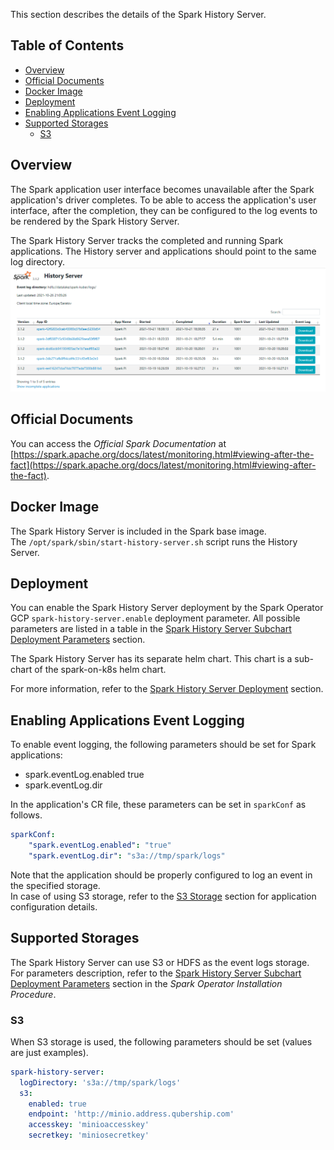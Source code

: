 This section describes the details of the Spark History Server.

## Table of Contents

* [Overview](#overview)
* [Official Documents](#official-documents)
* [Docker Image](#docker-image)
* [Deployment](#deployment)
* [Enabling Applications Event Logging](#enabling-applications-event-logging)  
* [Supported Storages](#supported-storages)
  * [S3](#s3)

## Overview

The Spark application user interface becomes unavailable after the Spark application's driver completes. To be able to access the application's user interface, after the completion, they can be configured to the log events to be rendered by the Spark History Server.

The Spark History Server tracks the completed and running Spark applications. The History server and applications should point to the same log directory.  
![Spark History Server](/docs/public/images/spark-history-server.png)

## Official Documents

You can access the _Official Spark Documentation_ at [https://spark.apache.org/docs/latest/monitoring.html#viewing-after-the-fact](https://spark.apache.org/docs/latest/monitoring.html#viewing-after-the-fact).

## Docker Image

The Spark History Server is included in the Spark base image.   
The `/opt/spark/sbin/start-history-server.sh` script runs the History Server.

## Deployment

You can enable the Spark History Server deployment by the Spark Operator GCP `spark-history-server.enable` deployment parameter.
All possible parameters are listed in a table in the [Spark History Server Subchart Deployment Parameters](/docs/public/installation.md#spark-history-server) section.

The Spark History Server has its separate helm chart. This chart is a sub-chart of the spark-on-k8s helm chart.

For more information, refer to the [Spark History Server Deployment](/docs/public/installation.md#spark-history-server) section.

## Enabling Applications Event Logging

To enable event logging, the following parameters should be set for Spark applications:

* spark.eventLog.enabled true
* spark.eventLog.dir <logDirectory>

In the application's CR file, these parameters can be set in `sparkConf` as follows.

```yaml
sparkConf:
    "spark.eventLog.enabled": "true"
    "spark.eventLog.dir": "s3a://tmp/spark/logs"
```

Note that the application should be properly configured to log an event in the specified storage.  
In case of using S3 storage, refer to the [S3 Storage](/docs/public/applications-management.md#s3-storage) section for application configuration details.

## Supported Storages

The Spark History Server can use S3 or HDFS as the event logs storage.  
For parameters description, refer to the [Spark History Server Subchart Deployment Parameters](/docs/public/installation.md#spark-history-server) section in the _Spark Operator Installation Procedure_.

### S3

When S3 storage is used, the following parameters should be set (values are just examples).

```yaml
spark-history-server:
  logDirectory: 's3a://tmp/spark/logs'  
  s3:
    enabled: true
    endpoint: 'http://minio.address.qubership.com'
    accesskey: 'minioaccesskey'
    secretkey: 'miniosecretkey'
```
